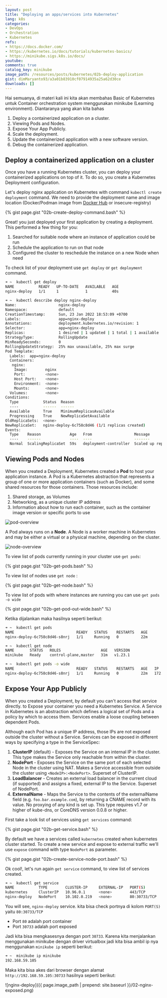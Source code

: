 ```yaml
---
layout: post
title: "Deploying an apps/services into Kubernetes"
lang: k8s
categories:
- DevOps
- Orchestration
- Kubernetes
refs: 
- https://docs.docker.com/
- https://kubernetes.io/docs/tutorials/kubernetes-basics/
- https://minikube.sigs.k8s.io/docs/
youtube: 
comments: true
catalog_key: minikube
image_path: /resources/posts/kubernetes/02b-deploy-application
gist: dimMaryanto93/a3a01b83910cf07914935a25a62d30ce
downloads: []
---
```


Hai semuanya, di materi kali ini kita akan membahas Basic of Kubernetes untuk Container orchestration system menggunakan minikube (Learning environment). Diantaranya yang akan kita bahas

1. Deploy a containerized application on a cluster.
2. Viewing Pods and Nodes.
3. Expose Your App Publicly.
4. Scale the deployment.
5. Update the containerized application with a new software version.
6. Debug the containerized application.

## Deploy a containerized application on a cluster

Once you have a running Kubernetes cluster, you can deploy your containerized applications on top of it. To do so, you create a Kubernetes Deployment configuration.

Let's deploy nginx application on Kubernetes with command `kubectl create deployment` command. We need to provide the deployment name and image location (Docker/Podman image from [Docker Hub](https://hub.docker.com/) or insecure-registry)

{% gist page.gist "02b-create-deploy-command.bash" %}

Great! you just deployed your first application by creating a deployment. This performed a few thing for you:

1. Searched for suitable node where an instance of application could be run
2. Schedule the application to run on that node
3. Configured the cluster to reschedule the instance on a new Node when need

To check list of your deployment use `get deploy` or `get deployment` command.

```bash
➜ ~  kubectl get deploy
NAME           READY   UP-TO-DATE   AVAILABLE   AGE
nginx-deploy   1/1     1            1           40s

➜ ~  kubectl describe deploy nginx-deploy
Name:                   nginx-deploy
Namespace:              default
CreationTimestamp:      Sun, 23 Jan 2022 18:53:09 +0700
Labels:                 app=nginx-deploy
Annotations:            deployment.kubernetes.io/revision: 1
Selector:               app=nginx-deploy
Replicas:               1 desired | 1 updated | 1 total | 1 available | 0 unavailable
StrategyType:           RollingUpdate
MinReadySeconds:        0
RollingUpdateStrategy:  25% max unavailable, 25% max surge
Pod Template:
  Labels:  app=nginx-deploy
  Containers:
   nginx:
    Image:        nginx
    Port:         <none>
    Host Port:    <none>
    Environment:  <none>
    Mounts:       <none>
  Volumes:        <none>
Conditions:
  Type           Status  Reason
  ----           ------  ------
  Available      True    MinimumReplicasAvailable
  Progressing    True    NewReplicaSetAvailable
OldReplicaSets:  <none>
NewReplicaSet:   nginx-deploy-6c758c8d46 (1/1 replicas created)
Events:
  Type    Reason             Age   From                   Message
  ----    ------             ----  ----                   -------
  Normal  ScalingReplicaSet  59s   deployment-controller  Scaled up replica set nginx-deploy-6c758c8d46 to 1
```

## Viewing Pods and Nodes

When you created a Deployment, Kubernetes created a **Pod** to host your application instance. A Pod is a Kubernetes abstraction that represents a group of one or more application containers (such as Docker), and some shared resources for those containers. Those resources include:

1. Shared storage, as Volumes
2. Networking, as a unique cluster IP address
3. Information about how to run each container, such as the container image version or specific ports to use

![pod-overview](https://d33wubrfki0l68.cloudfront.net/fe03f68d8ede9815184852ca2a4fd30325e5d15a/98064/docs/tutorials/kubernetes-basics/public/images/module_03_pods.svg)

A Pod always runs on a **Node**. A Node is a worker machine in Kubernetes and may be either a virtual or a physical machine, depending on the cluster.

![node-overview](https://d33wubrfki0l68.cloudfront.net/5cb72d407cbe2755e581b6de757e0d81760d5b86/a9df9/docs/tutorials/kubernetes-basics/public/images/module_03_nodes.svg)

To view list of pods currently running in your cluster use `get pods`:

{% gist page.gist "02b-get-pods.bash" %}

To view list of nodes use `get node` :

{% gist page.gist "02b-get-node.bash" %}

To view list of pods with where instances are running you can use `get pods -o wide`

{% gist page.gist "02b-get-pod-out-wide.bash" %}

Ketika dijalankan maka hasilnya seperti berikut:

```bash
➜ ~  kubectl get pods
NAME                            READY   STATUS    RESTARTS   AGE
nginx-deploy-6c758c8d46-s8nrj   1/1     Running   0          22m

➜ ~  kubectl get node
NAME       STATUS   ROLES                  AGE   VERSION
minikube   Ready    control-plane,master   31m   v1.23.1

➜ ~  kubectl get pods -o wide
NAME                            READY   STATUS    RESTARTS   AGE   IP           NODE       NOMINATED NODE   READINESS GATES
nginx-deploy-6c758c8d46-s8nrj   1/1     Running   0          22m   172.17.0.3   minikube   <none>           <none>
```

## Expose Your App Publicly

When you created a Deployment, by default you can't access that service directly. to Expose your container you need a Kubernetes Service. A Service in Kubernetes is an abstraction which defines a logical set of Pods and a policy by which to access them. Services enable a loose coupling between dependent Pods. 

Although each Pod has a unique IP address, those IPs are not exposed outside the cluster without a Service. Services can be exposed in different ways by specifying a type in the ServiceSpec:

1. **ClusterIP** (default) - Exposes the Service on an internal IP in the cluster. This type makes the Service only reachable from within the cluster.
2. **NodePort** - Exposes the Service on the same port of each selected Node in the cluster using NAT. Makes a Service accessible from outside the cluster using `<NodeIP>:<NodePort>`. Superset of ClusterIP.
3. **LoadBalancer** - Creates an external load balancer in the current cloud (if supported) and assigns a fixed, external IP to the Service. Superset of NodePort.
4. **ExternalName** - Maps the Service to the contents of the externalName field (e.g. `foo.bar.example.com`), by returning a CNAME record with its value. No proxying of any kind is set up. This type requires v1.7 or higher of kube-dns, or CoreDNS version 0.0.8 or higher.

First take a look list of services using `get services` command: 

{% gist page.gist "02b-get-service.bash" %}

By default we have a services called `kubernetes` created when kubernetes cluster started. To create a new service and expose to external traffic we'll use `expose` command with type `NodePort` as parameter.

{% gist page.gist "02b-create-service-node-port.bash" %}

Ok cool!, let's run again `get service` command, to view list of services created.

```bash
➜ ~  kubectl get service
NAME           TYPE        CLUSTER-IP     EXTERNAL-IP   PORT(S)        AGE
kubernetes     ClusterIP   10.96.0.1      <none>        443/TCP        49m
nginx-deploy   NodePort    10.102.0.219   <none>        80:30733/TCP   68s
```

You will see, `nginx-deploy` service. kita bisa check portnya di kolom `PORT(S)` yaitu `80:30733/TCP` 

- Port `80` adalah port container
- Port `30733` adalah port exposed

Jadi kita bisa mengkasesnya dengan port `30733`. Karena kita menjalankan menggunakan minikube dengan driver virtualbox jadi kita bisa ambil ip nya menggunakan `minikube ip` seperti berikut:

```bash
➜ ~  minikube ip minikube
192.168.59.105
```

Maka kita bisa akes dari browser dengan alamat `http://192.168.59.105:30733` hasilnya seperti berikut:

![nginx-deploy]({{ page.image_path | prepend: site.baseurl }}/02-nginx-exposed.png)